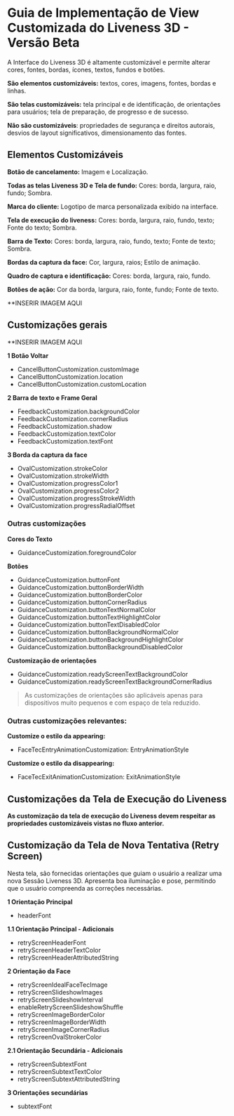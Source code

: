 # Guia de Implementação de View Customizada do Liveness 3D - Versão Beta



A Interface do Liveness 3D é altamente customizável e permite alterar cores, fontes, bordas, ícones, textos, fundos e botões. 

**São elementos customizáveis:** textos, cores, imagens, fontes, bordas e linhas.

**São telas customizáveis:** tela principal e de identificação, de orientações para usuários; tela de preparação, de progresso e de sucesso.

**Não são customizáveis**: propriedades de segurança e direitos autorais, desvios de layout significativos, dimensionamento das fontes.


## Elementos Customizáveis

**Botão de cancelamento:** Imagem e Localização.

**Todas as telas Liveness 3D e Tela de fundo:** Cores: borda, largura, raio, fundo; Sombra.

**Marca do cliente:** Logotipo de marca personalizada exibido na interface.

**Tela de execução do liveness:** Cores: borda, largura, raio, fundo, texto; Fonte do texto; Sombra.

**Barra de Texto:** Cores: borda, largura, raio, fundo, texto; Fonte de texto; Sombra.

**Bordas da captura da face:** Cor, largura, raios; Estilo de animação.

**Quadro de captura e identificação:** Cores:  borda, largura, raio, fundo.

**Botões de ação:** Cor da borda, largura, raio, fonte, fundo; Fonte de texto.

**INSERIR IMAGEM AQUI 

## Customizações gerais


**INSERIR IMAGEM AQUI 

**1 Botão Voltar**
- CancelButtonCustomization.customImage
- CancelButtonCustomization.location
- CancelButtonCustomization.customLocation

**2  Barra de texto e Frame Geral**
- FeedbackCustomization.backgroundColor
- FeedbackCustomization.cornerRadius
- FeedbackCustomization.shadow
- FeedbackCustomization.textColor
- FeedbackCustomization.textFont

**3  Borda da captura da face**
- OvalCustomization.strokeColor
- OvalCustomization.strokeWidth
- OvalCustomization.progressColor1
- OvalCustomization.progressColor2
- OvalCustomization.progressStrokeWidth
- OvalCustomization.progressRadialOffset

### Outras customizações

**Cores do Texto**
- GuidanceCustomization.foregroundColor

**Botões**
- GuidanceCustomization.buttonFont
- GuidanceCustomization.buttonBorderWidth
- GuidanceCustomization.buttonBorderColor
- GuidanceCustomization.buttonCornerRadius
- GuidanceCustomization.buttonTextNormalColor
- GuidanceCustomization.buttonTextHighlightColor
- GuidanceCustomization.buttonTextDisabledColor
- GuidanceCustomization.buttonBackgroundNormalColor
- GuidanceCustomization.buttonBackgroundHighlightColor
- GuidanceCustomization.buttonBackgroundDisabledColor

**Customização de orientações**
- GuidanceCustomization.readyScreenTextBackgroundColor
- GuidanceCustomization.readyScreenTextBackgroundCornerRadius

> As customizações de orientações são aplicáveis apenas para dispositivos muito pequenos e com espaço de tela reduzido.


### Outras customizações relevantes:

**Customize o estilo da appearing:**
- FaceTecEntryAnimationCustomization: EntryAnimationStyle

**Customize o estilo da disappearing:**
- FaceTecExitAnimationCustomization: ExitAnimationStyle


## Customizações da Tela de Execução do Liveness

**As customização da tela de execução do Liveness devem respeitar as propriedades customizáveis vistas no fluxo anterior.**


##  Customização da Tela de Nova Tentativa (Retry  Screen)

Nesta tela, são fornecidas orientações que guiam o usuário a realizar uma nova Sessão Liveness 3D. 
Apresenta boa iluminação e pose, permitindo que o usuário compreenda as correções necessárias.

**1 Orientação Principal**
- headerFont

**1.1 Orientação Principal - Adicionais**
- retryScreenHeaderFont
- retryScreenHeaderTextColor
- retryScreenHeaderAttributedString

**2 Orientação da Face**
- retryScreenIdealFaceTecImage
- retryScreenSlideshowImages
- retryScreenSlideshowInterval
- enableRetryScreenSlideshowShuffle
- retryScreenImageBorderColor
- retryScreenImageBorderWidth
- retryScreenImageCornerRadius
- retryScreenOvalStrokerColor

**2.1 Orientação Secundária - Adicionais**
- retryScreenSubtextFont
- retryScreenSubtextTextColor
- retryScreenSubtextAttributedString

**3 Orientações secundárias**
- subtextFont
